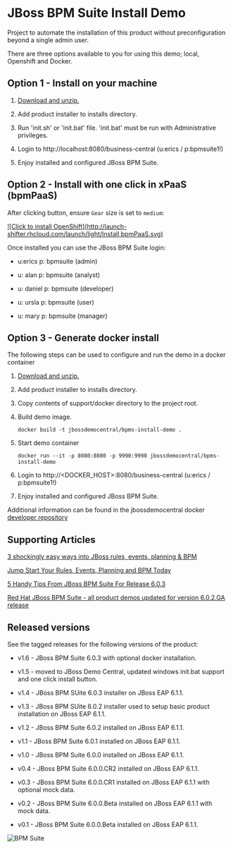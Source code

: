 JBoss BPM Suite Install Demo 
=============================
Project to automate the installation of this product without preconfiguration beyond a single admin user.

There are three options available to you for using this demo; local, Openshift and Docker.


Option 1 - Install on your machine
----------------------------------
1. [Download and unzip.](https://github.com/jbossdemocentral/bpms-install-demo/archive/master.zip)

2. Add product installer to installs directory.

3. Run 'init.sh' or 'init.bat' file. 'init.bat' must be run with Administrative privileges. 

4. Login to http://localhost:8080/business-central  (u:erics / p:bpmsuite1!)

5. Enjoy installed and configured JBoss BPM Suite.


Option 2 - Install with one click in xPaaS (bpmPaaS)
----------------------------------------------------
After clicking button, ensure `Gear` size is set to `medium`:

[![Click to install OpenShift](http://launch-shifter.rhcloud.com/launch/light/Install bpmPaaS.svg)](https://openshift.redhat.com/app/console/application_type/custom?&cartridges[]=https://raw.githubusercontent.com/jbossdemocentral/cartridge-bpmPaaS/master/metadata/manifest.yml&name=bpmpaas&gear_profile=medium&initial_git_url=)

Once installed you can use the JBoss BPM Suite login: 

   * u:erics   p: bpmsuite  (admin)

   * u: alan   p: bpmsuite  (analyst)

   * u: daniel p: bpmsuite (developer)

   * u: ursla  p: bpmsuite (user)

   * u: mary   p: bpmsuite (manager)


Option 3 - Generate docker install
----------------------------------
The following steps can be used to configure and run the demo in a docker container

1. [Download and unzip.](https://github.com/jbossdemocentral/bpms-install-demo/archive/master.zip)

2. Add product installer to installs directory.

3. Copy contents of support/docker directory to the project root.

4. Build demo image.

	```
	docker build -t jbossdemocentral/bpms-install-demo .
	```
5. Start demo container

	```
	docker run --it -p 8080:8080 -p 9990:9990 jbossdemocentral/bpms-install-demo
	```
6. Login to http://<DOCKER_HOST>:8080/business-central (u:erics / p:bpmsuite1!)

7. Enjoy installed and configured JBoss BPM Suite.

Additional information can be found in the jbossdemocentral docker [developer repository](https://github.com/jbossdemocentral/docker-developer)


Supporting Articles
-------------------
[3 shockingly easy ways into JBoss rules, events, planning & BPM](http://www.schabell.org/2015/01/3-shockingly-easy-ways-into-jboss-brms-bpmsuite.html)

[Jump Start Your Rules, Events, Planning and BPM Today](http://www.schabell.org/2014/12/jump-start-rules-events-planning-bpm-today.html)

[5 Handy Tips From JBoss BPM Suite For Release 6.0.3](http://www.schabell.org/2014/10/5-handy-tips-from-jboss-bpmsuite-release-603.html)

[Red Hat JBoss BPM Suite - all product demos updated for version 6.0.2.GA release](http://www.schabell.org/2014/07/redhat-jboss-bpmsuite-product-demos-6.0.2-updated.html)


Released versions
-----------------
See the tagged releases for the following versions of the product:

- v1.6 - JBoss BPM Suite 6.0.3 with optional docker installation.

- v1.5 - moved to JBoss Demo Central, updated windows init.bat support and one click install button.

- v1.4 - JBoss BPM SUite 6.0.3 installer on JBoss EAP 6.1.1.

- v1.3 - JBoss BPM SUite 6.0.2 installer used to setup basic product installation on JBoss EAP 6.1.1.

- v1.2 - JBoss BPM Suite 6.0.2 installed on JBoss EAP 6.1.1.

- v1.1 - JBoss BPM Suite 6.0.1 installed on JBoss EAP 6.1.1.

- v1.0 - JBoss BPM Suite 6.0.0 installed on JBoss EAP 6.1.1.

- v0.4 - JBoss BPM Suite 6.0.0.CR2 installed on JBoss EAP 6.1.1.

- v0.3 - JBoss BPM Suite 6.0.0.CR1 installed on JBoss EAP 6.1.1 with optional mock data.

- v0.2 - JBoss BPM Suite 6.0.0.Beta installed on JBoss EAP 6.1.1 with mock data.

- v0.1 - JBoss BPM Suite 6.0.0.Beta installed on JBoss EAP 6.1.1.


![BPM Suite](https://github.com/jbossdemocentral/bpms-install-demo/blob/master/docs/demo-images/bpmsuite.png?raw=true)
